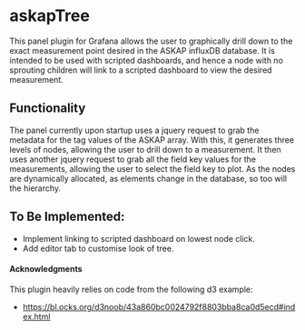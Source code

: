 # askapTree

This panel plugin for Grafana allows the user to graphically drill down to the exact measurement point desired in the ASKAP influxDB database. It is intended to be used with scripted dashboards, and hence a node with no sprouting children will link to a scripted dashboard to view the desired measurement.

## Functionality

The panel currently upon startup uses a jquery request to grab the metadata for the tag values of the ASKAP array. With this, it generates three levels of nodes, allowing the user to drill down to a measurement. It then uses another jquery request to grab all the field key values for the measurements, allowing the user to select the field key to plot. As the nodes are dynamically allocated, as elements change in the database, so too will the hierarchy.

## To Be Implemented:

* Implement linking to scripted dashboard on lowest node click.
* Add editor tab to customise look of tree.

#### Acknowledgments

This plugin heavily relies on code from the following d3 example:

* https://bl.ocks.org/d3noob/43a860bc0024792f8803bba8ca0d5ecd#index.html
